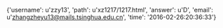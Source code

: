 {'username': u'zzy13', 'path': u'xz1217/1217.html', 'answer': u'D', 'email': u'zhangzheyu13@mails.tsinghua.edu.cn', 'time': '2016-02-26:20:36:33'}